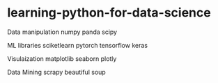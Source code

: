 # learning-python-for-data-science

Data manipulation
    numpy
    panda
    scipy
    
ML libraries
    sciketlearn
    pytorch
    tensorflow
    keras

Visulaization
    matplotlib
    seaborn
    plotly
    
Data Mining
    scrapy
    beautiful soup
